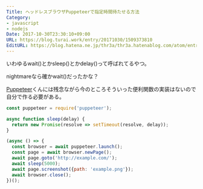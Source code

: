 ```yaml
---
Title: ヘッドレスブラウザPuppeteerで指定時間待たせる方法
Category:
- javascript
- nodejs
Date: 2017-10-30T23:30:10+09:00
URL: https://blog.turai.work/entry/20171030/1509373810
EditURL: https://blog.hatena.ne.jp/thr3a/thr3a.hatenablog.com/atom/entry/8599973812312966345
---
```


いわゆるwait()とかsleep()とかdelay()って呼ばれてるやつ。

nightmareなら確かwait()だったかな？

[Puppeteer](https://github.com/GoogleChrome/puppeteer)くんには残念ながら今のところそういった便利関数の実装はないので自分で作る必要がある。

```javascript
const puppeteer = require('puppeteer');

async function sleep(delay) {
  return new Promise(resolve => setTimeout(resolve, delay));
}

(async () => {
  const browser = await puppeteer.launch();
  const page = await browser.newPage();
  await page.goto('http://example.com/');
  await sleep(5000);
  await page.screenshot({path: 'example.png'});
  await browser.close();
})();
```
